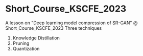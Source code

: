# Short_Course_KSCFE_2023

A lesson on "Deep learning model compression of SR-GAN" @ Short_Course_KSCFE_2023
Three techniques

1) Knowledge Distillation
2) Pruning
3) Quantization 
